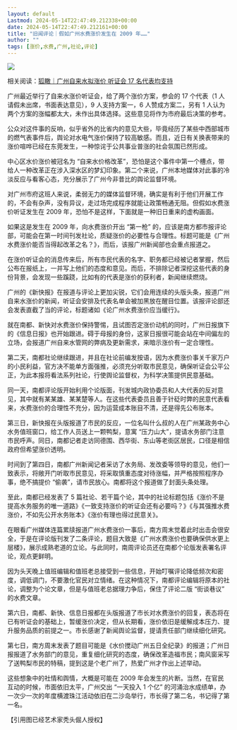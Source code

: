 ```yaml
---
layout: default
Lastmod: 2024-05-14T22:47:49.212338+00:00
date: 2024-05-14T22:47:49.212161+00:00
title: "旧闻评论｜假如广州水费涨价发生在 2009 年……"
author: ""
tags: [涨价,水费,广州,社论,评论]
---
```


![](https://images.weserv.nl/?url=https%3A//chinadigitaltimes.net/chinese/files/2024/05/post-707771-663f907e5dfd2.)

相关阅读：[狐瞰｜广州自来水拟涨价 听证会 17 名代表均支持](https://www.sohu.com/a/777964502_121333743 "狐瞰｜广州自来水拟涨价 听证会17名代表均支持")

广州最近举行了自来水涨价听证会，给了两个涨价方案，参会的 17 个代表（1 人请假未出席，书面表达意见），9 人支持方案一，6 人赞成方案二，另有 1 人认为两个方案的涨幅都太大，未作出具体选择。这些意见将作为市府最后决策的参考。

公众对这件事的反响，似乎省外的比省内的意见大些，毕竟经历了某些中西部城市的燃气表事件后，舆论对水电气涨价保持了较高敏感。而且，近日有关换表带来的涨价喧哗已经在东莞发生，一种惊诧于公共事业普涨的社会氛围已然形成。

中心区水价涨价被冠名为 “自来水价格改革”，恐怕是这个事件中第一个槽点，带给人一种改革正在涉入深水区的梦幻印象。第二个来说，广州本地媒体对此事的冷淡反应与看客心态，充分展示了广州今非昔比的舆论监督环境。

对广州市府这班人来说，柔弱无力的媒体监督环境，确实是有利于他们开展工作的，不会有杂声，没有异议，走过场完成程序就能让政策畅通无阻。但假如水费涨价听证发生在 2009 年，恐怕不是这样，下面就是一种旧日重来的虚构画面。

如果这是发生在 2009 年，向水费涨价开出 “第一枪” 的，应该是南方都市报评论部，可能会在第一时间刊发社论，质疑涨价的必要性与合理性。标题可能是《广州水费涨价能否当得起改革之名？》，而后，该报广州新闻部也会重点报道之。

在涨价听证会的消息传来后，所有市民代表的名字、职务都已经被记者掌握，然后公布在报纸上，一并写上他们的态度和意见。而后，不排除记者深挖这些代表的身份背景，会发现一些蹊跷，比如有的代表是涨价的获利者，新闻继续燃烧。

广州的《新快报》在报道与评论上更加尖锐，它们会用连续的头版头条，报道广州自来水涨价的新闻，听证会安排及代表名单会被加黑放在醒目位置。该报评论部还会发表直截了当的评论，标题诸如《论广州水费涨价应当缓行》。

就在南都、新快对水费涨价保持警惕，且试图否定涨价动机的同时，广州日报旗下的《信息日报》也开始跟进。碍于母报的身份，这家日报很可能会站在中间偏左的立场，会报道广州自来水管网的弊病及更新需求，来暗示涨价有一定合理性。

第二天，南都社论继续跟进，并且在社论前编发按语，因为水费涨价事关千家万户的小民利益，官方决不能单方面强推，必须充分听取市民意见，确保听证会公平公正，为此本报将看法系列社论，行使舆论监督权，为科学决策提供民意基础。

同一天，南都评论版开始利用个论版面，刊发城内政协委员和人大代表的反对意见，其中就有某某雄、某某楚等人。在这些代表委员且善于针砭时弊的民意代表看来，水费涨价的合理性不充分，因为运营成本账目不清，还是得先公布账本。

第三日，新快报在头版报道了市民的反应，一位名叫什么叔的人在广州某政务中心水务值班窗口，给工作人员送上一颗鸭梨，意寓 “压力山大”，提请水务部门注意市民呼声。同日，南都记者走访同德围、西华街、东山等老街区居民，口径是相信政府但希望涨价透明。

时间到了第四日，南都广州新闻记者采访了水务局、发改委等领导的意见，他们一致表示，将敞开门听取市民意见，将采取慎重态度对待涨幅，并严格按照程序办事，绝不搞提价 “偷袭”，请市民放心。南都将这个报道做了封面头条处理。

至此，南都已经发表了 5 篇社论、若干篇个论，其中的社论标题包括《涨价不是提高水务服务的唯一道路》《一致支持涨价的听证会还有必要吗？》《与其强推水费涨价，不如先公开水务账本》《涨价有理也得过民意关》。

在眼看广州媒体连篇累牍报道广州水费涨价一事后，南方周末觉着此时出击会很安全，于是在评论版刊发了二条评论，题目大致是《广州水费涨价也要确保供水更上层楼》，展示成熟老道的立论。与此同时，南周评论员还在南都个论版发表署名评论，观点更鲜明。

因为头天晚上值班编辑和值班老总接受到一些信息，开始叮嘱评论降低频次和密度，调低调门，不要激化官民对立情绪。在这种情况下，南都评论编辑将原本的社论，调整为个论文章，但是与值班老总据理力争后，保住了评论二版 “街谈巷议” 的水费文章。

第六日，南都、新快、信息日报都在头版报道了市长对水费涨价的回复，表态将在已有听证会的基础上，暂缓涨价决定，但从长期看，涨价依旧是缓解成本压力、提升服务品质的前提之一。市长感谢了新闻舆论监督，提请责任部门继续细化研究。

第七日，南方周末发表了题目可能是《水价搅动广州五日全纪录》的报道；广州日报报道了水务部门的意见，重复细化研究的态度，确保改革造福市民；南风窗采写了送鸭梨市民的特稿，提到这是个老广州了，热爱广州才作出上述举动。

这些想象中的社情和舆情，大概是可能在 2009 年会发生的片断。当然，在官民互动的时候，市面依旧太平，广州交出 “一天投入 1 个亿” 的河涌治水成绩单，办一次少一次的年度横渡珠江活动依旧在二沙岛举行，市长得了第二名，书记得了第一名。

【引用图已经艺术家秃头倔人授权】

